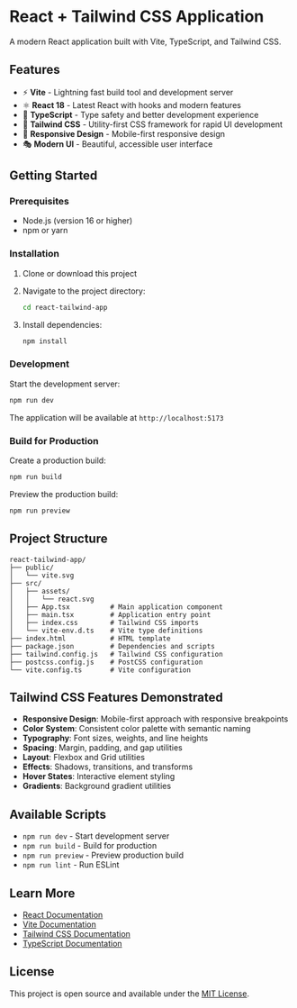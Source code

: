 # React + Tailwind CSS Application

A modern React application built with Vite, TypeScript, and Tailwind CSS.

## Features

- ⚡ **Vite** - Lightning fast build tool and development server
- ⚛️ **React 18** - Latest React with hooks and modern features
- 🔷 **TypeScript** - Type safety and better development experience
- 🎨 **Tailwind CSS** - Utility-first CSS framework for rapid UI development
- 📱 **Responsive Design** - Mobile-first responsive design
- 🎭 **Modern UI** - Beautiful, accessible user interface

## Getting Started

### Prerequisites

- Node.js (version 16 or higher)
- npm or yarn

### Installation

1. Clone or download this project
2. Navigate to the project directory:
   ```bash
   cd react-tailwind-app
   ```

3. Install dependencies:
   ```bash
   npm install
   ```

### Development

Start the development server:

```bash
npm run dev
```

The application will be available at `http://localhost:5173`

### Build for Production

Create a production build:

```bash
npm run build
```

Preview the production build:

```bash
npm run preview
```

## Project Structure

```
react-tailwind-app/
├── public/
│   └── vite.svg
├── src/
│   ├── assets/
│   │   └── react.svg
│   ├── App.tsx          # Main application component
│   ├── main.tsx         # Application entry point
│   ├── index.css        # Tailwind CSS imports
│   └── vite-env.d.ts    # Vite type definitions
├── index.html           # HTML template
├── package.json         # Dependencies and scripts
├── tailwind.config.js   # Tailwind CSS configuration
├── postcss.config.js    # PostCSS configuration
└── vite.config.ts       # Vite configuration
```

## Tailwind CSS Features Demonstrated

- **Responsive Design**: Mobile-first approach with responsive breakpoints
- **Color System**: Consistent color palette with semantic naming
- **Typography**: Font sizes, weights, and line heights
- **Spacing**: Margin, padding, and gap utilities
- **Layout**: Flexbox and Grid utilities
- **Effects**: Shadows, transitions, and transforms
- **Hover States**: Interactive element styling
- **Gradients**: Background gradient utilities

## Available Scripts

- `npm run dev` - Start development server
- `npm run build` - Build for production
- `npm run preview` - Preview production build
- `npm run lint` - Run ESLint

## Learn More

- [React Documentation](https://react.dev/)
- [Vite Documentation](https://vitejs.dev/)
- [Tailwind CSS Documentation](https://tailwindcss.com/)
- [TypeScript Documentation](https://www.typescriptlang.org/)

## License

This project is open source and available under the [MIT License](LICENSE).